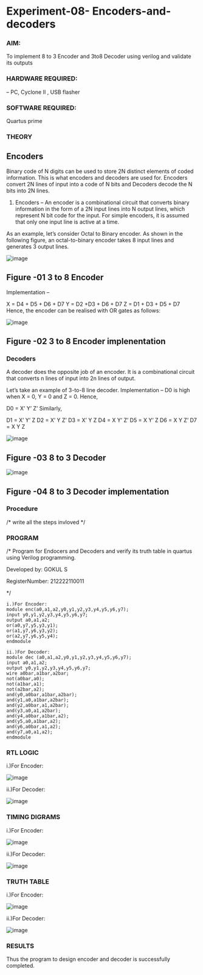 # Experiment-08- Encoders-and-decoders 
### AIM: 

To implement 8 to 3 Encoder and  3to8 Decoder using verilog and validate its outputs
### HARDWARE REQUIRED:

– PC, Cyclone II , USB flasher
### SOFTWARE REQUIRED: 

Quartus prime
### THEORY 

## Encoders
Binary code of N digits can be used to store 2N distinct elements of coded information. This is what encoders and decoders are used for. Encoders convert 2N lines of input into a code of N bits and Decoders decode the N bits into 2N lines.

1. Encoders –
An encoder is a combinational circuit that converts binary information in the form of a 2N input lines into N output lines, which represent N bit code for the input. For simple encoders, it is assumed that only one input line is active at a time.

As an example, let’s consider Octal to Binary encoder. As shown in the following figure, an octal-to-binary encoder takes 8 input lines and generates 3 output lines.

![image](https://user-images.githubusercontent.com/36288975/171543588-bc0746df-a173-4b35-989e-5fb7d385fe8a.png)
## Figure -01 3 to 8 Encoder 


Implementation –

X = D4 + D5 + D6 + D7
Y = D2 +D3 + D6 + D7
Z = D1 + D3 + D5 + D7 
Hence, the encoder can be realised with OR gates as follows:


![image](https://user-images.githubusercontent.com/36288975/171543740-68403b82-aa93-4c98-9343-f32b14885a2e.png)
## Figure -02 3 to 8 Encoder implenentation 

 ### Decoders 
A decoder does the opposite job of an encoder. It is a combinational circuit that converts n lines of input into 2n lines of output.

Let’s take an example of 3-to-8 line decoder.
Implementation –
D0 is high when X = 0, Y = 0 and Z = 0. Hence,

D0 = X’ Y’ Z’ 
Similarly,

D1 = X’ Y’ Z
D2 = X’ Y Z’
D3 = X’ Y Z
D4 = X Y’ Z’
D5 = X Y’ Z
D6 = X Y Z’
D7 = X Y Z 


![image](https://user-images.githubusercontent.com/36288975/171543978-ee2d0671-2846-40a1-8705-507fd6287a49.png)
## Figure -03 8 to 3 Decoder 



![image](https://user-images.githubusercontent.com/36288975/171543866-5a6eace6-8683-49d7-9c4f-a7cb30ec3035.png)
## Figure -04 8 to 3 Decoder implementation 

### Procedure
/* write all the steps invloved */



### PROGRAM 
/*
Program for Endocers and Decoders  and verify its truth table in quartus using Verilog programming.

Developed by: GOKUL S

RegisterNumber:  212222110011

*/
```
i.)For Encoder:
module enc(a0,a1,a2,y0,y1,y2,y3,y4,y5,y6,y7);
input y0,y1,y2,y3,y4,y5,y6,y7;
output a0,a1,a2;
or(a0,y7,y5,y3,y1);
or(a1,y7,y6,y3,y2);
or(a2,y7,y6,y5,y4);
endmodule
```
```
ii.)For Decoder:
module dec (a0,a1,a2,y0,y1,y2,y3,y4,y5,y6,y7);
input a0,a1,a2;
output y0,y1,y2,y3,y4,y5,y6,y7;
wire a0bar,a1bar,a2bar;
not(a0bar,a0);
not(a1bar,a1);
not(a2bar,a2);
and(y0,a0bar,a1bar,a2bar);
and(y1,a0,a1bar,a2bar);
and(y2,a0bar,a1,a2bar);
and(y3,a0,a1,a2bar);
and(y4,a0bar,a1bar,a2);
and(y5,a0,a1bar,a2);
and(y6,a0bar,a1,a2);
and(y7,a0,a1,a2);
endmodule

```



### RTL LOGIC  

i.)For Encoder:

![image](https://github.com/gokul-sureshkumar/Experiment-08-Encoders-and-decoders-/assets/121148715/ff647131-ec04-457a-b549-1f3698f98133)

ii.)For Decoder:

![image](https://github.com/gokul-sureshkumar/Experiment-08-Encoders-and-decoders-/assets/121148715/fc6fa911-578c-46d0-96e5-83bf344d31d4)



### TIMING DIGRAMS  

i.)For Encoder:

![image](https://github.com/gokul-sureshkumar/Experiment-08-Encoders-and-decoders-/assets/121148715/3913056e-5a99-471b-a145-f7e889bdabba)

ii.)For Decoder:

![image](https://github.com/gokul-sureshkumar/Experiment-08-Encoders-and-decoders-/assets/121148715/57869868-9ee4-44dd-8f37-e15cc06a80bc)



### TRUTH TABLE 

i.)For Encoder:

![image](https://github.com/gokul-sureshkumar/Experiment-08-Encoders-and-decoders-/assets/121148715/195458de-161f-4593-ada1-4c6af9dba342)

ii.)For Decoder:

![image](https://github.com/gokul-sureshkumar/Experiment-08-Encoders-and-decoders-/assets/121148715/e2048db6-b25f-4f44-be0f-03f3d7edc6d5)




### RESULTS 

Thus the program to design encoder and decoder is successfully completed.
